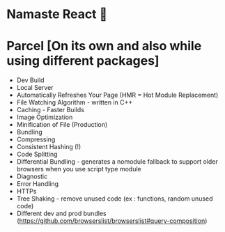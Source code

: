 # Namaste React 🚀

# Parcel [On its own and also while using different packages]

- Dev Build
- Local Server
- Automatically Refreshes Your Page (HMR = Hot Module Replacement)
- File Watching Algorithm - written in C++
- Caching - Faster Builds
- Image Optimization
- Minification of File (Production)
- Bundling
- Compressing
- Consistent Hashing (!)
- Code Splitting
- Differential Bundling - generates a nomodule fallback to support older browsers when you use script type module
- Diagnostic
- Error Handling
- HTTPs
- Tree Shaking - remove unused code (ex : functions, random unused code)
- Different dev and prod bundles (https://github.com/browserslist/browserslist#query-composition)
